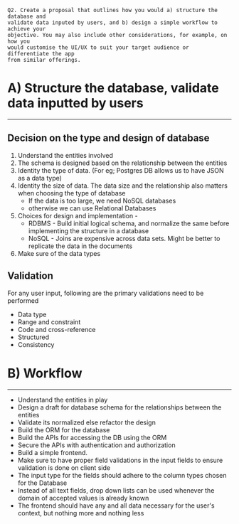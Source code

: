 
```
Q2. Create a proposal that outlines how you would a) structure the database and
validate data inputed by users, and b) design a simple workflow to achieve your
objective. You may also include other considerations, for example, on how you
would customise the UI/UX to suit your target audience or differentiate the app
from similar offerings.
```


# A) Structure the database, validate data inputted by users
---

## Decision on the type and design of database

1. Understand the entities involved
2. The schema is designed based on the relationship between the entities
3. Identity the type of data. (For eg; Postgres DB allows us to have JSON as a data type)
4. Identity the size of data. The data size and the relationship also matters
   when choosing the type of database
    * If the data is too large, we need NoSQL databases
    * otherwise we can use Relational Databases
5. Choices for design and implementation -
    * RDBMS - Build initial logical schema, and normalize the same before
      implementing the structure in a database
    * NoSQL - Joins are expensive across data sets. Might be better to
      replicate the data in the documents
6. Make sure of the data types

## Validation

For any user input, following are the primary validations need to be performed
* Data type
* Range and constraint
* Code and cross-reference
* Structured
* Consistency

# B) Workflow
---

* Understand the entities in play
* Design a draft for database schema for the relationships between the entities
* Validate its normalized else refactor the design
* Build the ORM for the database
* Build the APIs for accessing the DB using the ORM
* Secure the APIs with authentication and authorization
* Build a simple frontend.
* Make sure to have proper field validations in the input fields to ensure
  validation is done on client side
* The input type for the fields should adhere to the column types chosen for the Database
* Instead of all text fields, drop down lists can be used whenever the domain
  of accepted values is already known
* The frontend should have any and all data necessary for the user's context,
  but nothing more and nothing less
